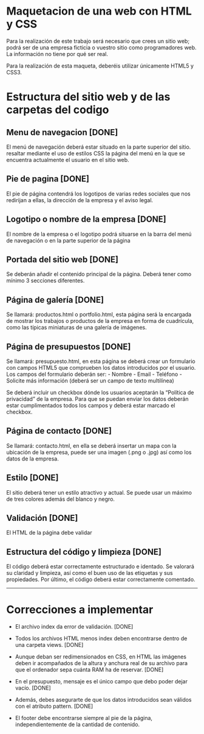 # Maquetacion de una web con HTML y CSS
Para la realización de este trabajo será necesario que crees un sitio web; podrá ser de una empresa ficticia o vuestro sitio como programadores web. La información no tiene por qué ser real.

Para la realización de esta maqueta, deberéis utilizar únicamente HTML5 y CSS3.


# Estructura del sitio web y de las carpetas del codigo

## Menu de navegacion [DONE]
El menú de navegación deberá estar situado en la parte superior
del sitio. resaltar mediante el uso de estilos CSS la página del menú en la que se encuentra actualmente el usuario en el sitio web.

## Pie de pagina [DONE]
El pie de página contendrá los logotipos de varias redes sociales
que nos redirijan a ellas, la dirección de la empresa y el aviso legal.

## Logotipo o nombre de la empresa [DONE]
El nombre de la empresa o el logotipo podrá situarse en la barra
del menú de navegación o en la parte superior de la página

##  Portada del sitio web [DONE]
Se deberán añadir el contenido principal de la página. Deberá tener como mínimo 3 secciones diferentes.

## Página de galería [DONE]
Se llamará: productos.html o portfolio.html, esta página será la encargada de mostrar los trabajos o productos de la empresa en forma de cuadrícula, como las típicas miniaturas de una galería de imágenes.

## Página de presupuestos [DONE]
Se llamará: presupuesto.html, en esta página se deberá crear un formulario con campos HTML5 que comprueben los datos introducidos por el usuario. 
Los campos del formulario deberán ser:
    - Nombre
    - Email
    - Teléfono
    - Solicite más información (deberá ser un campo de texto multilínea)

Se deberá incluir un checkbox dónde los usuarios aceptarán la “Política de privacidad” de la empresa. Para que se puedan enviar los datos deberán estar cumplimentados todos los campos y deberá estar marcado el checkbox.

## Página de contacto [DONE]
Se llamará: contacto.html, en ella se deberá insertar un mapa con la ubicación de la empresa, puede ser una imagen (.png o .jpg) así como los datos de la empresa. 


## Estilo [DONE]
El sitio deberá tener un estilo atractivo y actual.
Se puede usar un máximo de tres colores además del blanco y negro.


## Validación [DONE]
El HTML de la página debe validar


## Estructura del código y limpieza [DONE]
El código deberá estar correctamente estructurado e identado. Se valorará su claridad y limpieza, así como el buen uso de las etiquetas y sus propiedades. Por último, el código deberá estar correctamente comentado.

***

# Correcciones a implementar

- El archivo index da error de validación. [DONE]

- Todos los archivos HTML menos index deben encontrarse dentro de una carpeta views. [DONE]

- Aunque deban ser redimensionados en CSS, en HTML las imágenes deben ir acompañados de la altura y anchura real de su archivo para que el ordenador sepa cuánta RAM ha de reservar. [DONE]

- En el presupuesto, mensaje es el único campo que debo poder dejar vacío. [DONE]

- Además, debes asegurarte de que los datos introducidos sean válidos con el atributo pattern. [DONE]

- El footer debe encontrarse siempre al pie de la página, independientemente de la cantidad de contenido.